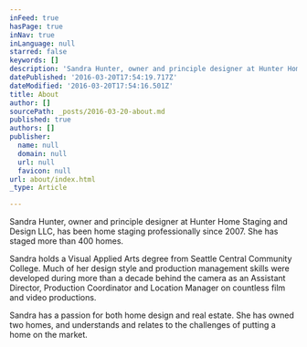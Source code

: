 ```yaml
---
inFeed: true
hasPage: true
inNav: true
inLanguage: null
starred: false
keywords: []
description: 'Sandra Hunter, owner and principle designer at Hunter Home Staging and Design LLC, has been home staging professionally since 2007. She has staged more than 400 homes.'
datePublished: '2016-03-20T17:54:19.717Z'
dateModified: '2016-03-20T17:54:16.501Z'
title: About
author: []
sourcePath: _posts/2016-03-20-about.md
published: true
authors: []
publisher:
  name: null
  domain: null
  url: null
  favicon: null
url: about/index.html
_type: Article

---
```

Sandra Hunter, owner and principle designer at Hunter Home Staging and Design LLC, has been home staging professionally since 2007\. She has staged more than 400 homes.

Sandra holds a Visual Applied Arts degree from Seattle Central Community College. Much of her design style and production management skills were developed during more than a decade behind the camera as an Assistant Director, Production Coordinator and Location Manager on countless film and video productions.

Sandra has a passion for both home design and real estate. She has owned two homes, and understands and relates to the challenges of putting a home on the market.